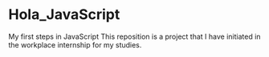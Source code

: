 # Hola_JavaScript
My first steps in JavaScript
This reposition is a project that I have initiated in the workplace internship for my studies.
